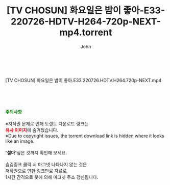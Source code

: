 ﻿---
layout: post
title:  "[TV CHOSUN] 화요일은 밤이 좋아-E33-220726-HDTV-H264-720p-NEXT-mp4.torrent"
author: John
categories: [ 방송/음악 ]
tags: [  ]
image:  
description: "[TV CHOSUN] 화요일은 밤이 좋아-E33-220726-HDTV-H264-720p-NEXT-mp4 torrent 정보 공유"
toc: true
toc_sticky: true
---

<br>
<div class="view-img">
</div><div class="view-content" itemprop="description">
<p>[TV CHOSUN] 화요일은 밤이 좋아.E33.220726.HDTV.H264.720p-NEXT.mp4<br/></p> </div>
    
<br><br><br>
<p data-ke-size="size16"><b><span style="color: green;">주의사항</span></b><br /><br />※저작권 문제로 인해 토렌트 다운로드 링크는<br /><b><span style="color: red;">유사 이미지</span></b>에 숨겨뒀습니다.<br />※Due to copyright issues, the torrent download link is hidden where it looks like an image.<br /><br /><b>'설마'</b>싶은 것까지 확인해 보세요.<br /><br />숨김링크 클릭 시 마그넷 나타나지 않는 것은<br />저작권으로 인한 링크만료 자료로<br />1시간 간격으로 봇에 의해 마그넷 주소 갱신됩니다.</p>
